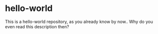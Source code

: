 # hello-world
This is a hello-world repository, as you already know by now.. Why do you even read this description then?

